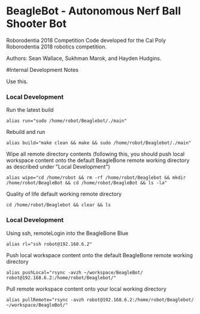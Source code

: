 # BeagleBot - Autonomous Nerf Ball Shooter Bot
Roborodentia 2018
Competition Code developed for the Cal Poly Roborodentia 2018 robotics competition.

Authors: Sean Wallace, Sukhman Marok, and Hayden Hudgins.


#Internal Development Notes

Use this. 

### Local Development

Run the latest build
```
alias run="sudo /home/robot/Beaglebot/./main"
```

Rebuild and run
```
alias build="make clean && make && sudo /home/robot/Beaglebot/./main"
```

Wipe all remote directory contents (following this, you should push local workspace content onto the default BeagleBone remote working directory as described under "Local Development")
```
alias wipe="cd /home/robot && rm -rf /home/robot/Beaglebot && mkdir /home/robot/BeagleBot && cd /home/robot/BeagleBot && ls -la"
```

Quality of life default working remote directory
```
cd /home/robot/Beaglebot && clear && ls
```

### Local Development
Using ssh, remoteLogin into the BeagleBone Blue
```
alias rl="ssh robot@192.168.6.2"

```

Push local workspace content onto the default BeagleBone remote working directory
```
alias pushLocal="rsync -avzh ~/workspace/BeagleBot/ robot@192.168.6.2:/home/robot/Beaglebot/"
```

Pull remote workspace content onto your local working directory
```
alias pullRemote="rsync -avzh robot@192.168.6.2:/home/robot/Beaglebot/ ~/workspace/BeagleBot/"

```
